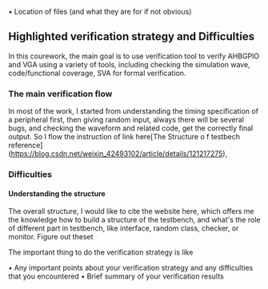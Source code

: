 • Location of files (and what they are for if not obvious)

## Highlighted verification strategy and Difficulties
In this courework, the main goal is to use verification tool to verify AHBGPIO and VGA using a variety of tools, including checking the simulation wave, code/functional coverage, SVA for formal verification. 

### The main verification flow
In most of the work, I started from understanding the timing specification of a peripheral first, then giving random input, always there will be several bugs, and checking the waveform and related code, get the correctly final output. So I flow the instruction of link here[The Structure o f testbech reference] (https://blog.csdn.net/weixin_42493102/article/details/121217275), 

### 


### Difficulties 
#### Understanding the structure
The overall structure, I would like to cite the website here, which offers me the knowledge how to build a structure of the testbench, and what's the role of different part in testbench, like interface, random class, checker, or monitor. Figure out theset

The important thing to do the verification strategy is like 

• Any important points about your verification strategy and any difficulties that
you encountered
• Brief summary of your verification results
